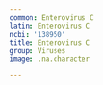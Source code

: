 ```yaml
---
common: Enterovirus C
latin: Enterovirus C
ncbi: '138950'
title: Enterovirus C
group: Viruses
image: .na.character

---
```

